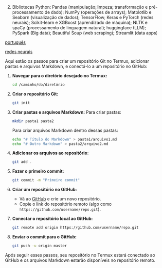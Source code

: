 2. Bibliotecas Python:
Pandas (manipulação;limpeza; transformação e pré-processamento de dado);
NumPy (operações de arrays);
Matplotlib e Seaborn (visualização de dados); 
TensorFlow; Keras e PyTorch (redes neurais); 
Scikit-learn e XGBoost (aprendizado de máquina); 
NLTK e spaCy (processamento de linguagem natural); 
huggingface (LLM); 
PySpark (Big data); 
Beautiful Soup (web scraping); 
Streamlit (data apps)


[português](https://github.com/bombomdesal/teste/blob/main/portugues/ortografia.md)

[redes neurais](https://github.com/bombomdesal/teste/blob/main/modelagem/redes_neurais.md)


Aqui estão os passos para criar um repositório Git no Termux, adicionar pastas e arquivos Markdown, e conectá-lo a um repositório no GitHub:

1. **Navegar para o diretório desejado no Termux:**
   ```bash
   cd /caminho/do/diretório
   ```

2. **Criar o repositório Git:**
   ```bash
   git init
   ```

3. **Criar pastas e arquivos Markdown:**
   Para criar pastas:
   ```bash
   mkdir pasta1 pasta2
   ```
   Para criar arquivos Markdown dentro dessas pastas:
   ```bash
   echo "# Título do Markdown" > pasta1/arquivo1.md
   echo "# Outro Markdown" > pasta2/arquivo2.md
   ```

4. **Adicionar os arquivos ao repositório:**
   ```bash
   git add .
   ```

5. **Fazer o primeiro commit:**
   ```bash
   git commit -m "Primeiro commit"
   ```

6. **Criar um repositório no GitHub:**
   - Vá ao [GitHub](https://github.com) e crie um novo repositório.
   - Copie o link do repositório remoto (algo como `https://github.com/username/repo.git`).

7. **Conectar o repositório local ao GitHub:**
   ```bash
   git remote add origin https://github.com/username/repo.git
   ```

8. **Enviar o commit para o GitHub:**
   ```bash
   git push -u origin master
   ```

Após seguir esses passos, seu repositório no Termux estará conectado ao GitHub e os arquivos Markdown estarão disponíveis no repositório remoto.
